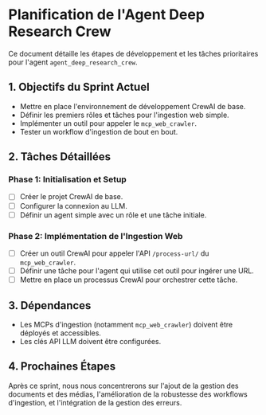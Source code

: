 # Planification de l'Agent Deep Research Crew

Ce document détaille les étapes de développement et les tâches prioritaires pour l'agent `agent_deep_research_crew`.

## 1. Objectifs du Sprint Actuel

- Mettre en place l'environnement de développement CrewAI de base.
- Définir les premiers rôles et tâches pour l'ingestion web simple.
- Implémenter un outil pour appeler le `mcp_web_crawler`.
- Tester un workflow d'ingestion de bout en bout.

## 2. Tâches Détaillées

### Phase 1: Initialisation et Setup

- [ ] Créer le projet CrewAI de base.
- [ ] Configurer la connexion au LLM.
- [ ] Définir un agent simple avec un rôle et une tâche initiale.

### Phase 2: Implémentation de l'Ingestion Web

- [ ] Créer un outil CrewAI pour appeler l'API `/process-url/` du `mcp_web_crawler`.
- [ ] Définir une tâche pour l'agent qui utilise cet outil pour ingérer une URL.
- [ ] Mettre en place un processus CrewAI pour orchestrer cette tâche.

## 3. Dépendances

- Les MCPs d'ingestion (notamment `mcp_web_crawler`) doivent être déployés et accessibles.
- Les clés API LLM doivent être configurées.

## 4. Prochaines Étapes

Après ce sprint, nous nous concentrerons sur l'ajout de la gestion des documents et des médias, l'amélioration de la robustesse des workflows d'ingestion, et l'intégration de la gestion des erreurs.
